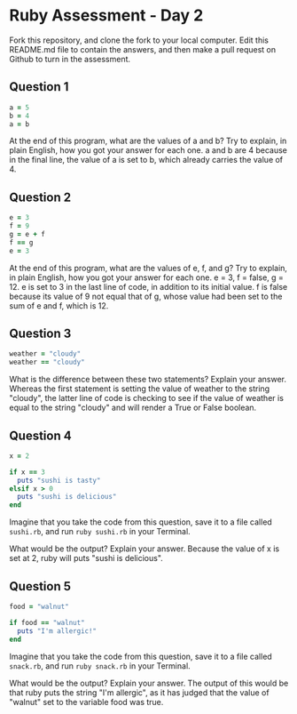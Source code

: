 # Ruby Assessment - Day 2

Fork this repository, and clone the fork to your local computer. Edit this README.md file to contain the answers, and then make a pull request on Github to turn in the assessment.

## Question 1

```ruby
a = 5
b = 4
a = b
```

At the end of this program, what are the values of a and b? Try to explain, in plain English, how you got your answer for each one.
 a and b are 4 because in the final line, the value of a is set to b, which already carries the value of 4.

## Question 2

```ruby
e = 3
f = 9
g = e + f
f == g
e = 3
```

At the end of this program, what are the values of e, f, and g? Try to explain, in plain English, how you got your answer for each one.
e = 3, f = false, g = 12. e is set to 3 in the last line of code, in addition to its initial value. f is false because its value of 9 not equal that of g, whose value had been set to the sum of e and f, which is 12.

## Question 3

```ruby
weather = "cloudy"
weather == "cloudy"
```

What is the difference between these two statements? Explain your answer.
Whereas the first statement is setting the value of weather to the string "cloudy", the latter line of code is checking to see if the value of weather is equal to the string "cloudy" and will render a True or False boolean.

## Question 4

```ruby
x = 2

if x == 3
  puts "sushi is tasty"
elsif x > 0
  puts "sushi is delicious"
end
```

Imagine that you take the code from this question, save it to a file called `sushi.rb`, and run `ruby sushi.rb` in your Terminal.

What would be the output? Explain your answer.
Because the value of x is set at 2, ruby will puts "sushi is delicious".

## Question 5

```ruby
food = "walnut"

if food == "walnut"
  puts "I'm allergic!"
end
```

Imagine that you take the code from this question, save it to a file called `snack.rb`, and run `ruby snack.rb` in your Terminal.

What would be the output? Explain your answer.
The output of this would be that ruby puts the string "I'm allergic", as it has judged that the value of "walnut" set to the variable food was true.
